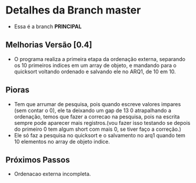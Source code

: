 # Detalhes da Branch master

- Essa é a branch **PRINCIPAL**

## Melhorias Versão [0.4]

- O programa realiza a primeira etapa da ordenação externa, separando os 10 primeiros indices em um array de objeto, e mandando para o quicksort voltando ordenado e salvando ele no ARQ1, de 10 em 10.

## Pioras

- Tem que arrumar de pesquisa, pois quando escreve valores impares (sem contar o 0), ele ta deixando um gap de 13 0 atrapalhando a ordenação, temos que fazer a correcao na pesquisa, pois na escrita sempre pode aparecer mais registros.(vou fazer isso testando se depois do primeiro 0 tem algum short com mais 0, se tiver faço a correção.)
- Ele só faz a pesquisa no quicksort e o salvamento no arq1 quando tem 10 elementos no array de objeto indice.

## Próximos Passos

- Ordenacao externa incompleta.
